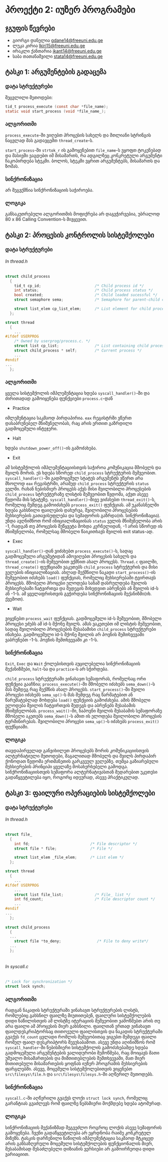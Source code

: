 პროექტი 2: იუზერ პროგრამები
============================================

## ჯგუფის წევრები

* გიორგი დანელია <gdane14@freeuni.edu.ge>
* ლუკა კირია <lkiri15@freeuni.edu.ge>
* ირაკლი ქანთარია <ikant14@freeuni.edu.ge>
* საბა თათანაშვილი <stata14@freeuni.edu.ge>

## ტასკი 1: არგუმენტების გადაცემა

### დატა სტრუქტურები

შეცვლილი მეთოდები:
```C
tid_t process_execute (const char *file_name);
static void start_process (void *file_name_);
```

### ალგორითმი
`process_execute`-ში ვიღებთ პროცესის სახელს და მთლიანი სტრინგის ნაცვლად მას გადავცემთ `thread_create`-ს.

`start_process`-ში `strtok_r` ის გამოყენებით `file_name`-ს ვყოფთ ტოკენებად და მასივში ვაგდებთ იმ მისამართს, რა ადგილზეც კონკრეტული არგუმენტი ჩაკოპირდება სტეკში. ბოლოს, სტეკში ვყრით არგუმენტებს, მისამართს და ზომას.

### სინქრონიზაცია

არ შეგვქმნია სინქრონიზაციის საჭიროება.

### ლოგიკა

განსაკუთრებული ალგორითმის მოფიქრება არ დაგვჭირვებია, უბრალოდ 80 x 86 Calling Convention-ს მივყევით.

## ტასკი 2: პროცესის კონტროლის სისტემქოლები

### დატა სტრუქტურები

###### In thread.h

```C
struct child_process
  {
    tid_t cp_id;                        /* Child process id */
    int status;                         /* Child process status */
    bool created;                       /* Child loaded sucessful */
    struct semaphore sema;              /* Semaphore for parent-child communication */

    struct list_elem cp_list_elem;      /* List element for child process id list */
  };

struct thread
  {
    ...
#ifdef USERPROG
    /* Owned by userprog/process.c. */
    struct list cp_list;                /* List containing child process id */
    struct child_process * self;        /* Current process */
    ...
#endif
...
  };
```

### ალგორითმი

ყველა სისტემქოლის იმპლემენტაცია ხდება `syscall_handler()`-ში და ძირითადად გამოიყენება ფუნქციები `process.c`-დან

* Practice

იმლემენტაცია საკმაოდ პირდაპირია. `eax` რეგისტრში ვწერთ დასაბრუნებელ მნიშვნელობას, რაც არის ერთით გაზრდილი გადმოცემული ინტეჯერი.

* Halt

ხდება `shutdown_power_off()`-ის გამოძახება.

* Exit

ამ სისტემქოლის იმპლემენტაციისთვის საჭიროა კომუნიკაცია მშობელს და შვილს შორის. ეს ხდება სწორედ `child_process` სტრუქტურის მეშვეობით. `syscall_handler()`-ში გადმოცემულ სტატუს არგუმენტს ვწერთ არა მხოლოდ `eax` რეგისტრში, არამედ `child_process` სტრუქტურის `status` ველში. რახან ნებისმიერ პროცესს აქვს  მისი შვილობილი პროცესების `child_process` სტრუქტურაზე ლისტის მეშვეობით წვდომა, აქვთ ასევე წვდომა მის სტატუზე. `syscall_handler()`-შივე ვიძახებთ `thread_exit()`-ს, რომელიც შემდეგ გამოიძახებს `process_exit()` ფუნქციას. ამ უკანასნელში ხდება გახსნილი ფაილების დახურვა, შვილობილი პროცესების მეხსიერების გათავისუფლება და სემაფორის გაზრდა(იხ. სინქრონიზაცია).
უნდა ავღნიშნოთ რომ ინიციალიზაციისას `status` ველის მნიშვნელობა არის -1, რადგან  თუ პროცესის შეწყვეტა მოხდა კერნელიდან, -1 არის სწორედ ის მნიშვნელობა, რომელსაც მშობელი წაიკითხავს შვილის exit status-ად.

* Exec

`syscall_handler()`-დან ვიძახებთ `process_execute()`-ს, სადაც გადმოცემული არგუმეტიდან ამოვიღებთ პროცესის სახელს და `thread_create()`-ის მეშვეობით ვქმნით ახალ პროცესს. `Thread.c` ფაილში, `thread_create()` ფუქნციაში ვაკეთებს `child_process` სტრუქტურის და მისი ველების ინიციალიზაციას. ახლად შექმნილი ნაკადი `start_process()`-ის მეშვეობით იძახებს `load()` ფუნქციას, რომელიც მეხსიერებაში ტვირთავს პროცესს. მშობელი პროცესი ელოდება სანამ დასრულდება შვილის მეხსიერებაში ჩატვირთვა და შედეგის მიხედვით აბრუნებს ან შვილის id-ს ან -1-ს. ამ ყველაფრისთვის გვჭირდება სინქრონიზაციის მექანიზმი(იხ. ქვემოთ).

* Wait

ვიყენებთ `process_wait` ფუნქციას. გადმოცემული id-ს მეშვეობით, მშობელი პროცესი ეძებს ამ id-ს მქონე შვილს. ამას ვაკეთებთ იმ ლისტის მეშვეობით, სადაც შვილობილი პროცესების შესაბამისი `child_process` სტრუქტურები ინახება. გადმოცემული id-ს მქონე შვილის არ პოვნის შემთხვევაში ვაბრუნებთ -1-ს. პოვნის შემთხვევაში კი -1-ს.

### სინქრონიზაცია

`Exit`, `Exec` და `Wait` ქოლებისთვის აუცილებელია სინქრონიზაციის მექანიზმები, `halt`-სა და `practice`-ს არ სჭირდება.

`child_process` სტრუქტურაში ვინახავთ სემაფორას, რომელსაც ორი ფუნქცია გააჩნია; `process_execute()`-ში მშობელი იძახებს `sema_down()`-ს მას შემდეგ რაც შექმნის ახალ პროცესს. `start_process()`-ში შვილი პროცესი იძახებს `sema_up()`-ს მას შემდეგ რაც წარმატებით ან წარუმატებლად მოხდება `load()` ფუნქციის გამოძახება. ამის მშობელი ელოდება შვილის ჩატვირთვის შედეგს და აბრუნებს შესაბამის მნიშვნელობას. `process_wait()`-ში, ნაპოვნი შვილის შესაბამის სემაფორაზე მშობელი აკეთებს `sema_down()`-ს ამით ის ელოდება შვილობილი პროცესის ტერმინირებას. შვილობილი პროცესი `sema_up()`-ს იძახებს `process_exit()` ფუქნციაში.

### ლოგიკა

თავდაპირველად განვიხილეთ პროცესებს შორის კომუნიკაციისთვის ალტერნატიული მეთოდები, მაგალითად მშობელს და შვილს პირდაპირ ქონოდათ წვდომა ერთმანეთის გარკვეულ ველებზე. თუმცა გაზიარებული მეხსიერების პრინციპი ყველაზე მოსახერხებელი გამოდგა. სინქრონიზაციისთვის სემაფორა ალტერნატივასთან შედარებით უკეთესი გადაწყვეტილება იყო, როგორც იდეურად, ასევე პრაქტიკულად.

## ტასკი 3: ფაილური ოპერაციების სისტემქოლები

### დატა სტრუქტურები

###### In thread.h

```C
struct file_
  {
    int fd;                           /* File descriptor */
    struct file * file;               /* File */

    struct list_elem _file_elem;      /* List elem */
  };

struct thread
  {
    ...
#ifdef USERPROG
    ...
    struct list file_list;              /* File_ list */
    int fd_count;                       /* File descriptor count */
    ...
#endif
...
  };
  
struct child_process
  {
  ...
    struct file *to_deny;                /* File to deny write*/
  ...
  };
  
```

###### In syscall.c

```C
/* Lock for synchronization */
struct lock synch;
```

### ალგორითმი

რადგან ნაკადის სტრუქტურაში ვინახავთ სტრუქტურების ლისტს, რომლებიც გახსნილ ფაილზე მიუთითებენ, ფაილური სისტემქოლების დიდი ნაწილისთვის ამ ლისტზე იტერაციის მეშვეობით ვამოწმებთ არის თუ არა ფაილი ამ პროცესის მიერ გახსნილი. ფაილთან ერთად ვინახავთ ფაილდესკრიპტორსაც თითოეული ფაილისთვის და ნაკადის სტრუქტურაში გვაქვს `fd_count` ცვლადი რომლის მეშვეობითაც ვიგებთ შემდეგი ფაილი რომელ ფაილ დესკრიპტორს შევუსაბამოთ. ასევე უნდა აღინიშნოს რომ `syscall_handler`-ში ნებისმიერი სისტემქოლის გამოძახებამდე ხდება გადმოცემული არგუმენტების ვალიდურობი შემოწმება, რაც მოიცავს მათი უშუალო მისამართების და მიმთითებლების შემთხვევაში, მათ მიერ მითითებული მისამართების ყოფნას იუზერ პროგრამის მეხსიერების ფარგლებში. ასევე, მოცემული სისტემქოლებითვის ვიყენებთ `src\filesys\file.h` და `src\filesys\filesys.h`-ში აღწერილ მეთოდებს. 

### სინქრონიზაცია

`syscall.c`-ში აღწერილი გვაქვს ლოქი `struct lock synch`, რომელიც გარანტიას გვაძლევს რომ ფაილზე ნებსმიერი მოქმდებე ხდება ატომურად.

### ლოგიკა
სინქრონიზაციის მექანიზმად შეგვეძლო როგროც ლოქის ასევე სემაფორის გამოყენება. ჩვენი გადაწყვეტილება არ ეყრდნობა რაიმე კონკრეტულ მიზეზს. ტასკის დარჩენილი ნაწილის იმპლემენტაცია საკმაოდ მტკიცედ არის განსაზღვრული მოცემული სისტემქოლების ფუნქციონალის მიერ, შესაბამისად შესაძლებელი დიზიანის ვერსიები არ გამოირჩეოდა დიდი ვარიაციით.
